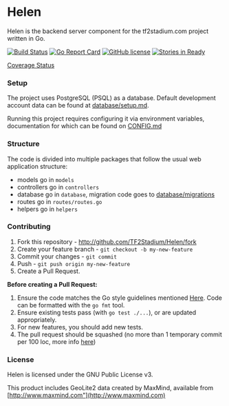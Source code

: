 Helen
=====
Helen is the backend server component for the tf2stadium.com project written in Go.

[![Build Status](https://circleci.com/gh/TF2Stadium/Helen/tree/dev.svg?style=svg)](https://circleci.com/gh/TF2Stadium/Helen/tree/dev)
[![Go Report Card](https://img.shields.io/badge/go_report-A-brightgreen.svg)](http://goreportcard.com/report/TF2Stadium/Helen)
[![GitHub license](https://img.shields.io/badge/license-GPLv3-blue.svg?style=flat-square)](https://raw.githubusercontent.com/TF2Stadium/Helen/master/COPYING)
[![Stories in Ready](https://badge.waffle.io/TF2Stadium/Helen.png?label=ready&title=Ready)](http://waffle.io/TF2Stadium/Helen)

[Coverage Status](https://tf2stadium.github.io/coverage/)

### Setup

The project uses PostgreSQL (PSQL) as a database. Default development account data can be found at [database/setup.md](../master/database/setup.md).

Running this project requires configuring it via environment variables, documentation for which can be found on [CONFIG.md](./master/CONFIG.md)

### Structure
The code is divided into multiple packages that follow the usual web application structure:
* models go in `models`
* controllers go in `controllers`
* database go in `database`, migration code goes to [database/migrations](../master/database/migrations)
* routes go in `routes/routes.go`
* helpers go in `helpers`

### Contributing
1. Fork this repository - http://github.com/TF2Stadium/Helen/fork
2. Create your feature branch - `git checkout -b my-new-feature`
3. Commit your changes - `git commit`
4. Push - `git push origin my-new-feature`
5. Create a Pull Request.

**Before creating a Pull Request:**

1. Ensure the code matches the Go style guidelines mentioned [Here](https://github.com/golang/go/wiki/CodeReviewComments). Code can be formatted with the `go fmt` tool.
2. Ensure existing tests pass (with `go test ./...`), or are updated appropriately.
3. For new features, you should add new tests.
4. The pull request should be squashed (no more than 1 temporary commit per 100 loc, more info [here](http://eli.thegreenplace.net/2014/02/19/squashing-github-pull-requests-into-a-single-commit))

### License

Helen is licensed under the GNU Public License v3.

This product includes GeoLite2 data created by MaxMind, available from [http://www.maxmind.com"](http://www.maxmind.com)
